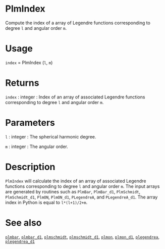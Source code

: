 # PlmIndex

Compute the index of a array of Legendre functions corresponding to degree `l` and angular order `m`.

# Usage

`index` = PlmIndex (`l`, `m`)

# Returns

`index` : integer
:   Index of an array of associated Legendre functions corresponding to degree `l` and angular order `m`.

# Parameters

`l` : integer
:   The spherical harmonic degree.

`m` : integer
:   The angular order.

# Description

`PlmIndex` will calculate the index of an array of associated Legendre functions corresponding to degree `l` and angular order `m`. The input arrays are generated by routines such as `PlmBar`, `PlmBar_d1`, `PlmSchmidt`, `PlmSchmidt_d1`, `PlmON`, `PlmON_d1`, `PLegendreA`, and `PLegendreA_d1`. The array index in Python is equal to `l*(l+1)/2+m`.

# See also

[`plmbar`](pyplmbar.html), [`plmbar_d1`](pyplmbar_d1.html), [`plmschmidt`](pyplmschmidt.html), [`plmschmidt_d1`](pyplmschmidt_d1.html), [`plmon`](pyplmon.html), [`plmon_d1`](pyplmon_d1.html), [`plegendrea`](pyplegendrea.html), [`plegendrea_d1`](pyplegendrea_d1.html)
